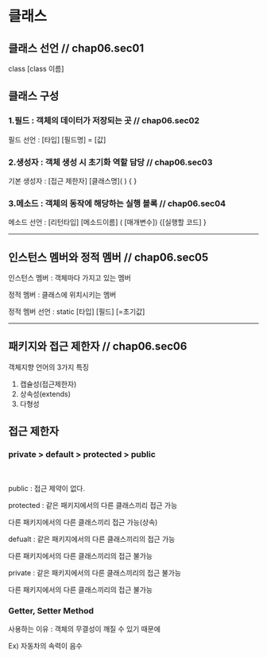 # 클래스

## 클래스 선언  // chap06.sec01

<p>class [class 이름]</p>


## 클래스 구성  

### 1.필드 : 객체의 데이터가 저장되는 곳   // chap06.sec02

<p>필드 선언 : [타입] [필드명] = [값]</p>


### 2.생성자 : 객체 생성 시 초기화 역할 담당   // chap06.sec03
<p>기본 생성자 : [접근 제한자] [클래스명]( ) { }</p>


### 3.메소드 : 객체의 동작에 해당하는 실행 블록   // chap06.sec04
<p>메소드 선언 : [리턴타입] [메소드이름] ( [매개변수]) {[실행할 코드] }</p>
<hr>

## 인스턴스 멤버와 정적 멤버  // chap06.sec05
<p>인스턴스 멤버 : 객체마다 가지고 있는 멤버</p>
<p>정적 멤버 : 클래스에 위치시키는 멤버</p>
<p>정적 멤버 선언 : static [타입] [필드] [=초기값]</p>

<hr>

## 패키지와 접근 제한자 // chap06.sec06
객체지향 언어의 3가지 특징
1. 캡슐성(접근제한자)
2. 상속성(extends)
3. 다형성

## 접근 제한자

### private > default > protected > public
<br>
<p>public : 접근 제약이 없다.</p>
<p>protected : 같은 패키지에서의 다른 클래스끼리 접근 가능</p>
          <p>다른 패키지에서의 다른 클래스끼리 접근 가능(상속)</p>
<p>defualt : 같은 패키지에서의 다른 클래스끼리의 접근 가능</p>
          <p>다른 패키지에서의 다른 클래스끼리의 접근 불가능</p>
<p>private : 같은 패키지에서의 다른 클래스끼리의 접근 불가능</p>
          <p>다른 패키지에서의 다른 클래스끼리의 접근 불가능</p>

### Getter, Setter Method
<p>사용하는 이유 : 객체의 무결성이 깨질 수 있기 때문에</p>
<p>Ex) 자동차의 속력이 음수</p>
